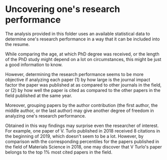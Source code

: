 # Uncovering one's research performance

The analysis provided in this folder uses an available statistical data to determine one's research performance in a way that it can be included into the resume.

While comparing the age, at which PhD degree was received, or the length of the PhD study might depend on a lot on circumstances, this might be just a good information to know.

However, determining the research performance seems to be more objective if analyzing each paper (1) by how large is the journal impact factor the paper was published at as compared to other journals in the field, or (2) by how well the paper is cited as compared to the other papers in the field published at the same year.

Moreover, grouping papers by the author contribution (the first author, the middle author, or the last author) may give another degree of freedom in analyzing one's research performance.

Obtained in this way findings may surprise even the researcher of interest. For example, one paper of V. Turlo published in 2018 received 8 citations in the beginning of 2019, which doesn't seem to be a lot. However, by comparison with the corresponding percentiles for the papers published in the field of Materials Science in 2018, one may discover that V Turlo's paper belongs to the top 1% most cited papers in the field.
